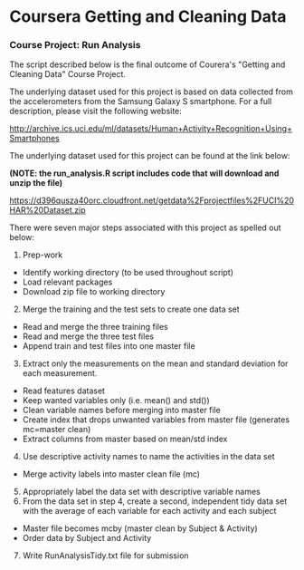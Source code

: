 # Coursera Getting and Cleaning Data
### Course Project: Run Analysis

The script described below is the final outcome of Courera's "Getting and Cleaning Data" Course Project.

The underlying dataset used for this project is based on data collected from the accelerometers from the Samsung Galaxy S smartphone. For a full description, please visit the following website:

http://archive.ics.uci.edu/ml/datasets/Human+Activity+Recognition+Using+Smartphones

The underlying dataset used for this project can be found at the link below:

**(NOTE: the run_analysis.R script includes code that will download and unzip the file)**

https://d396qusza40orc.cloudfront.net/getdata%2Fprojectfiles%2FUCI%20HAR%20Dataset.zip 

There were seven major steps associated with this project as spelled out below:

1. Prep-work
  * Identify working directory (to be used throughout script)
  * Load relevant packages
  * Download zip file to working directory
2. Merge the training and the test sets to create one data set
  * Read and merge the three training files
  * Read and merge the three test files
  * Append train and test files into one master file
3. Extract only the measurements on the mean and standard deviation for each measurement.
  * Read features dataset
  * Keep wanted variables only (i.e. mean() and std())
  * Clean variable names before merging into master file
  * Create index that drops unwanted variables from master file (generates mc=master clean)
  * Extract columns from master based on mean/std index
4. Use descriptive activity names to name the activities in the data set
  * Merge activity labels into master clean file (mc)
5. Appropriately label the data set with descriptive variable names
6. From the data set in step 4, create a second, independent tidy data set with the average of each variable for each activity and each subject
  * Master file becomes mcby (master clean by Subject & Activity)
  * Order data by Subject and Activity
7. Write RunAnalysisTidy.txt file for submission

